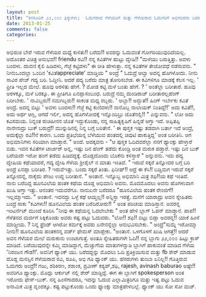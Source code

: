 ```yaml
---
layout: post
title: "ಕನಸೂರಿಗೆ ೨೨,೦೦೦ ಕ್ಲಿಕ್ಕುಗಳು;  ಓದುಗರಾದ ಗೆಳೆಯರಿಗೆ ಮತ್ತು ಗೆಳೆಯರಾದ ಓದುಗರಿಗೆ ಅಭಿನಂದನಾ ಬರಹ "
date: 2013-01-25
comments: false
categories: 
---
```



ಅಭಿರುಚಿ ಬೇರೆ ಇರುವ ಗೆಳೆಯರ ಮಧ್ಯೆ ಕುಳಿತು!!  ಬರೆದು!! ಅವರನ್ನು ಓದುವಂತೆ ಗೋಗರಿಯುವುದಿದೆಯಲ್ಲ.  ಅದೊಂತರ ವಿಚಿತ್ರ ಅನುಭವ!!  friendu ರವಿ!! ನನ್ನ ಕವಿತೆಗಳ ಹುಟ್ಟು ದ್ವೇಷಿ!!  "ಮಳೆಯು ಬರುತ್ತಿತ್ತು.  ಅವಳು ಬಂದಳು.  ದಾವಣಿ ಕೈಲಿ ಹಿಡಿದಳು,  ಗೆಜ್ಜೆ ಕಟ್ಟಿದಳು" ಈ ರೀತಿ ಹೇಳುತ್ತಾ.  ನನ್ನ ಕವಿತೆಗಳ ತೇಜೋವಧೆ ನಡೆಸುವನು.  " ನೀನುಒಂದಲ್ಲಾ ಒಂದಿನ 'ಕವಿತೆappreciate' ಮಾಡ್ತಿಯ " ಅಂದ್ರೆ  " ಓದುದ್ರೆ ಆಲ್ವಾ ಅದನ್ನ ಹೊಗಳೋದು.  ನೀನು ಸಾವಿರ ಪೇಜ್ ಗದ್ಯ ಬರಿ.  ಓದ್ತೀನಿ.  ಆದರೆ ಪದ್ಯ ಬರೆದು ಮಾತ್ರ ತೋರಿಸಬೇಡ.  ಈ ಕವಿಗಳಿಗೂ ಮಾಡಕ್ಕೆ ಕೆಲಸ ಇಲ್ಲ.  ' ಪ್ರೀತಿ ಇಲ್ಲದ ಮೇಲೆ.  ಹೂವು ಅರಳಿತು ಹೇಗೆ. ? ಮೋಡ ಕಟ್ಟಿ ಮಳೆ ಬಂತು ಹೇಗೆ. ? ' ಅಂತೆಲ್ಲಾ ಬರೀತಾರೆ.    ಹೂವು ಅರಳಕ್ಕೂ, ಮಳೆ ಬರಕ್ಕೂ.  ಈ ಪ್ರೀತಿಗೂ ಏನಪ್ಪಾಸಂಬಂಧ.  ಬರುದ್ರೆ ನಮ್ಮ ದುಂಡಿರಾಜ್ ಬರೀತಾರಲ್ಲಹೆಂಗ್ ಬರೀಬೇಕು.  ' ನಾವಿಬ್ಬರು!! ನಮಗಿಬ್ಬರು!! ಸಾಕಂತ ಮಧ್ಯ ರಬ್ಬರು. '  ಅಬ್ಬಾ!! ಅದ್ಭುತ!! ಹಿಂಗ್ ಇರ್ಬೇಕು ಕವಿತೆ ಅಂದ್ರೆ.   ಅದನ್ನ ಬಿಟ್ಟು ' ಅವಳು ಬಂದಳು!! ಗೆಜ್ಜೆ ಕಟ್ಟಿ ಕುಣಿದಳು!! ನಾನೊಬ್ಬ ನಾಲಾಯಕ್ ನಿಂತಿದ್ದೆ!!' ಅದು ಕವಿತೆ!!, ಅದು ಅರ್ಥ ಆಗ್ಲಿ, ಆಗದೆ ಇರ್ಲಿ, ಅದನ್ನ ಹೊಗಳೋದಕ್ಕೆ ಇನ್ನೊಂದಿಬ್ರು ಜೊತೆನಲ್ಲಿ!! "  ಎನ್ನುವನು.   " ಲೋ ಅದು ಕವಿಸಮಯ.  ನಿನ್ನಂತ ರುಚಿಹೀನನ ಜೊತೆ ಇದ್ದುಕೊಂಡು, ನನ್ನ ಸಾಹಿತ್ಯಕೃಷಿಗೆ ಹಿನ್ನಡೆ ಆಗ್ತಾ ಇದೆ.   ಅಪ್ಪಿತಪ್ಪಿ ನಾನೇನಾದ್ರು ಬುಕ್ ಬರುದ್ರೆ!! ಮುನ್ನುಡಿನಲ್ಲಿ ನಿನ್ನ ಬಗ್ಗೆ ಬರಿತೇನೆ.  ' ಈ ಪುಸ್ತಕ ಇಷ್ಟು ತಡವಾಗಿ ಬರ್ತಾ ಇದೆ ಅಂದ್ರೆ, ಅದುಕ್ಕೆಲ್ಲಾ ರವಿ!!ನೆ ಕಾರಣ.  ಒಂದು ಪ್ರತಿಭೆಯನ್ನ ಬೆಳೆಯುವ ಹಂತದಲ್ಲಿ ಚಿವುಟಿ ಹಾಕುತ್ತಿದ್ದ' ಅಂತ ಬರೀತಿನಿ.    ಆಗ ಅಭಿಮಾನಿಗಳು ಸರಿಯಾಗಿ ಮಾಡ್ತಾರೆ. " ಅಂದೆ.   ಅದಕ್ಕವನು - "ಆ ಪುಸ್ತಕ ಓದಿದವರೆಲ್ಲಾ ನನಗೆ ಥ್ಯಾಂಕ್ಸು ಹೇಳ್ತಾರೆ ಬಿಡು.  ಇವನ ಕವಿತೆಗಳ ಟಾರ್ಚರ್ ಅನ್ನ, ಇಷ್ಟು ದಿನ ಹೆಂಗ್ ತಡೆದು ಕೊಂಡ್ರಿ ಅಂತ ಮರುಕ ಪಡ್ತಾರೆ.   ಇಷ್ಟು ದಿನ ಬುಕ್ ಬರೆಯದೇ ಇರೋ ಹಂಗೆ ತಡೆದು ಹಿಡಿದದ್ದಕ್ಕೆ.  ದೊಡ್ಡದೊಂದು ಬೊಕೆನು ಕಳಿಸ್ತಾರೆ " ಅನ್ನುವನು.  ಇದು ಪದ್ಯ ದ್ವೇಷಿಯ ಕಥೆಯಾದರೆ,  ಗದ್ಯ ದ್ವೇಷಿ ಗೆಳೆಯ ಶ್ರೀಶೈಲ್ ನ ಮಾತು ಇಂತಿದೆ.    " ಇರುವೆ ಸಕ್ಕರೆ ತಿನ್ನೋದರ ಬಗ್ಗೆ ಬರಿ ಅಂದ್ರೆ ಏನಪ್ಪಾ ಬರೀತಿರ. ?  ಇರುವೆಇತ್ತು.  ಬಂದು ಸಕ್ಕರೆ ತಿಂತು.   ಫಿನೀಷ್!! ಆದ್ರೆ ಈ ಕೆಸಿ!! ಬಡ್ಡಿಮಗ ಇರುವೆ ಸಕ್ಕರೆ ತಿನ್ನೋದನ್ನೆ, ನಾಕೈದು ಪೇಜು ಉದ್ದ ಬರೀತಾನೆ.  " ಅಂತಾನೆ.   ಇನ್ನೊಬ್ಬ ಅಭಿಮಾನಿ ಮಿತ್ರ ಶಫಿ!!ಯ ಕಥೆ ಇಂತಿದೆ.  ನಾನು ಬರೆದಿದ್ದ ಹೂನವಿಲೆಯ ಹಂತಕ ಕಥೆಯ ದೊಡ್ಡ ಅಭಿಮಾನಿ ಅವನು.   ಮೊದಮೊದಲು ಅವನು ಹೊಗಳುವಾಗ ಖುಷಿ ಆಗ್ತಾ ಇತ್ತು.   ಆನಂತರ ಇದುವರೆಗೂ.  ನಾನುಏನೇ ಬರೆದರೂ "ಹೂನವಿಲೆಯ ಹಂತಕ ರೇಂಜಿಗೆ!! ಇಲ್ಲಮ್ಮಾಇದು.  " ಅಂತಾನೆ.   ಇವನದ್ದು ಒಳ್ಳೆ ಕಥೆ ಆಯ್ತಲ್ಲ!! ಅನ್ನಿಸ್ತಾ ಇರತ್ತೆ.  ಮನೆಗೆ ಯಾರಾದ್ರು ಅವನ ಸ್ನೇಹಿತರು ಬಂದ್ರೆ ಸಾಕು "ಕವಿಗಳು!! ಹೂನವಿಲೆಯ ಹಂತಕ ಬರೆದಿರೋರು!!  " ಅಂತ ಪರಿಚಯ ಮಾಡಿಸ್ತಾನೆ.   ಅವರನ್ನ ಇಂಟರ್ನೆಟ್ ಮುಂದೆ ಕೂರಿಸಿ  "ನೀವು ಈ ಕಥೆಯನ್ನ ಓದಲೇಬೇಕು " ಅಂತ ಹೇಳಿ ಬ್ಲಾಗ್ ಓಪನ್ ಮಾಡ್ತಾನೆ.  ಪಾಪ!! ಗೆಳೆತನದ ಮರ್ಜಿಗೆ ಸಿಕ್ಕಿಕೊಂಡು ಅವರು ಕಷ್ಟ ಪಟ್ಟು ಓದುವರು.   "ಲೋ!! ಶಫಿ!! ಬಿಟ್ಟು ಬಿಡ್ಲಾ ಅವರನ್ನ!! ಯಾಕೆ ಹಿಂಸೆ ಮಾಡ್ತೀಯ. ?  ನಿನ್ನ ಫ್ರೆಂಡ್ ಆಗಿರೋ ಕರ್ಮಕ್ಕೆ ಅವರು ಏನೇನನ್ನೆಲ್ಲಾ ಅನುಭವಿಸಬೇಕು.  "  ಅಂದ್ರೆ"ಸುಮ್ನೆ ಇರೋಮ್ಮಾ ನೀನು!! ಹೂನವಿಲೆಯ ಹಂತಕನನ್ನ ವರ್ಡ್ ಫೇಮಸ್ ಮಾಡ್ಬೇಕು. "ಅಂತಾನೆ.   ಒಳಗೊಳಗೆ ಖುಷಿ ಆಗತ್ತೆ!! ಆದರೆ ಅವನ ಗೆಳೆಯರ ಮೇಲೆ ಮರುಕಾನು ಉಂಟಾಗುತ್ತೆ.   ಅಂತೂ ಸ್ನೇಹಿತರುಗಳೇ ಓದಿ!! ನನ್ನ ಬ್ಲಾಗು ೨೨,೦೦೦ ಹಿಟ್ಸು ಕ್ರಾಸ್ ಮಾಡಿದೆ.  ಬರೆಯುವುದನ್ನೇ ಕಮ್ಮಿ ಮಾಡಿದ್ದಾಗ, ಮೆಚ್ಚುಗೆಯ ಮಾತುಗಳನ್ನಾಡಿ ಬ್ಲಾಗಿಗೆ ಹಾಕುವಂತೆ ಮಾಡಿದ ಗೆಳೆಯ 'ನಿರಂಜನ ಗೌಡ!!'.  ಅವನಿಗೆ ಥ್ಯಾಂಕ್ ಯು.  ಬರೆದದ್ದನ್ನು ಮೊದಲು ಓದಿ ಪ್ರತಿಕ್ರಿಯಿಸುವ ಮತ್ತು fb ಶೇರ್ ಮಾಡುವ ದೊಡ್ಡ ಮನಸ್ಸಿನ ಗೆಳೆಯರಾದ ರವಿ, ರೂಪಿ, ಅಭಿ ಗೂ ಥ್ಯಾಂಕ್ ಯು.  ಹೆಸರುಗಳು ತುಂಬಾ ಏನಿಲ್ಲ!! ಗೊತ್ತಿರುವ ಓದುಗರು ಅಂದ್ರೆ!! ಗಜು, ಶಶಿಕಿರಣ, ಶಶಾಂಕ, ಪ್ರವೀಣ್ ಕಶ್ಯಪ್,ಶಫಿ, rajesh, avinash baburao ಅಷ್ಟೇ!! ಅವರಿಗೂ ಥ್ಯಾಂಕ್ಸು.    ಮೊದ್ಲು ಆರ್ಕುಟ್ ನಲ್ಲಿ ಶೇರ್ ಮಾಡ್ತಿದ್ದೆ.  ಈಗ ಈ ಬ್ಲಾಗಿಗೆ spokesperson ಅಂತ ಇರೋದು ಫೇಸ್-ಬುಕ್.  ನನ್ನ ಹಿಂಸೆಗಾದರೂ, ಇದನ್ನು ಓದುವ ಎಲ್ಲಾಮಿತ್ರರಿಗೂ  ಮತ್ತು  ಇಷ್ಟ ಪಟ್ಟು ಓದುವ ಅನಾಮಿಕ ಮಿತ್ರ ವೃಂದಕ್ಕೂ.  ಕಷ್ಟ ಪಟ್ಟುಕೊಂಡು ಒಂದು ಥ್ಯಾಂಕ್ಸು ಮಾತ್ರಹೇಳಬಲ್ಲೆ.  ಥ್ಯಾಂಕ್ ಯು ಸೋ ಸೋ ಮಚ್. 
